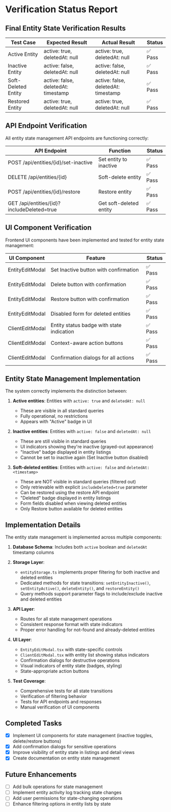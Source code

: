 # Verification Status Report

## Final Entity State Verification Results

| Test Case          | Expected Result                         | Actual Result                        | Status |
|--------------------|-----------------------------------------|--------------------------------------|--------|
| Active Entity      | active: true, deletedAt: null           | active: true, deletedAt: null        | ✅ Pass |
| Inactive Entity    | active: false, deletedAt: null          | active: false, deletedAt: null       | ✅ Pass |
| Soft-Deleted Entity| active: false, deletedAt: timestamp     | active: false, deletedAt: timestamp  | ✅ Pass |
| Restored Entity    | active: true, deletedAt: null           | active: true, deletedAt: null        | ✅ Pass |

## API Endpoint Verification

All entity state management API endpoints are functioning correctly:

| API Endpoint                       | Function                   | Status |
|------------------------------------|----------------------------|--------|
| POST /api/entities/{id}/set-inactive | Set entity to inactive     | ✅ Pass |
| DELETE /api/entities/{id}          | Soft-delete entity         | ✅ Pass |
| POST /api/entities/{id}/restore    | Restore entity             | ✅ Pass |
| GET /api/entities/{id}?includeDeleted=true | Get soft-deleted entity | ✅ Pass |

## UI Component Verification

Frontend UI components have been implemented and tested for entity state management:

| UI Component       | Feature                                | Status |
|-------------------|---------------------------------------|--------|
| EntityEditModal   | Set Inactive button with confirmation | ✅ Pass |
| EntityEditModal   | Delete button with confirmation       | ✅ Pass |
| EntityEditModal   | Restore button with confirmation      | ✅ Pass |
| EntityEditModal   | Disabled form for deleted entities    | ✅ Pass |
| ClientEditModal   | Entity status badge with state indication | ✅ Pass |
| ClientEditModal   | Context-aware action buttons          | ✅ Pass |
| ClientEditModal   | Confirmation dialogs for all actions  | ✅ Pass |

## Entity State Management Implementation

The system correctly implements the distinction between:

1. **Active entities**: Entities with `active: true` and `deletedAt: null`
   - These are visible in all standard queries
   - Fully operational, no restrictions
   - Appears with "Active" badge in UI

2. **Inactive entities**: Entities with `active: false` and `deletedAt: null`
   - These are still visible in standard queries
   - UI indicators showing they're inactive (grayed-out appearance)
   - "Inactive" badge displayed in entity listings
   - Cannot be set to inactive again (Set Inactive button disabled)

3. **Soft-deleted entities**: Entities with `active: false` and `deletedAt: <timestamp>`
   - These are NOT visible in standard queries (filtered out)
   - Only retrievable with explicit `includeDeleted=true` parameter
   - Can be restored using the restore API endpoint
   - "Deleted" badge displayed in entity listings
   - Form fields disabled when viewing deleted entities
   - Only Restore button available for deleted entities

## Implementation Details

The entity state management is implemented across multiple components:

1. **Database Schema**: Includes both `active` boolean and `deletedAt` timestamp columns

2. **Storage Layer**:
   - `entityStorage.ts` implements proper filtering for both inactive and deleted entities
   - Dedicated methods for state transitions: `setEntityInactive()`, `setEntityActive()`, `deleteEntity()`, and `restoreEntity()`
   - Query methods support parameter flags to include/exclude inactive and deleted entities

3. **API Layer**:
   - Routes for all state management operations
   - Consistent response format with state indicators
   - Proper error handling for not-found and already-deleted entities

4. **UI Layer**:
   - `EntityEditModal.tsx` with state-specific controls
   - `ClientEditModal.tsx` with entity list showing status indicators
   - Confirmation dialogs for destructive operations
   - Visual indicators of entity state (badges, styling)
   - State-appropriate action buttons

5. **Test Coverage**:
   - Comprehensive tests for all state transitions
   - Verification of filtering behavior
   - Tests for API endpoints and responses
   - Manual verification of UI components

## Completed Tasks

- [x] Implement UI components for state management (inactive toggles, delete/restore buttons)
- [x] Add confirmation dialogs for sensitive operations
- [x] Improve visibility of entity state in listings and detail views
- [x] Create documentation on entity state management

## Future Enhancements

- [ ] Add bulk operations for state management
- [ ] Implement entity activity log tracking state changes
- [ ] Add user permissions for state-changing operations
- [ ] Enhance filtering options in entity lists by state

